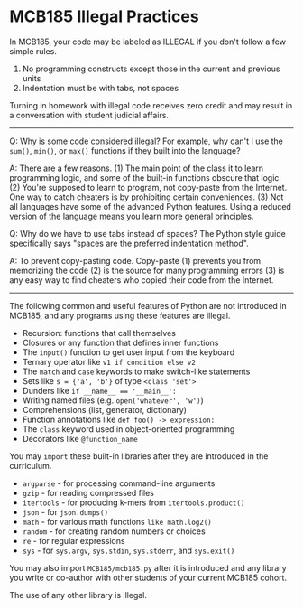 MCB185 Illegal Practices
========================

In MCB185, your code may be labeled as ILLEGAL if you don't follow a few simple
rules.

1. No programming constructs except those in the current and previous units
2. Indentation must be with tabs, not spaces

Turning in homework with illegal code receives zero credit and may result in a
conversation with student judicial affairs.

-------------------------------------------------------------------------------

Q: Why is some code considered illegal? For example, why can't I use the
`sum()`, `min()`, or `max()` functions if they built into the language?

A: There are a few reasons. (1) The main point of the class it to learn
programming logic, and some of the built-in functions obscure that logic. (2)
You're supposed to learn to program, not copy-paste from the Internet. One way
to catch cheaters is by prohibiting certain conveniences. (3) Not all languages
have some of the advanced Python features. Using a reduced version of the
language means you learn more general principles.

Q: Why do we have to use tabs instead of spaces? The Python style guide
specifically says "spaces are the preferred indentation method".

A: To prevent copy-pasting code. Copy-paste (1) prevents you from memorizing
the code (2) is the source for many programming errors (3) is any easy way to
find cheaters who copied their code from the Internet.

-------------------------------------------------------------------------------

The following common and useful features of Python are not introduced in
MCB185, and any programs using these features are illegal.

+ Recursion: functions that call themselves
+ Closures or any function that defines inner functions
+ The `input()` function to get user input from the keyboard
+ Ternary operator like `v1 if condition else v2`
+ The `match` and `case` keywords to make switch-like statements
+ Sets like `s = {'a', 'b'}` of type `<class 'set'>`
+ Dunders like `if __name__ == '__main__':`
+ Writing named files (e.g. `open('whatever', 'w')`)
+ Comprehensions (list, generator, dictionary)
+ Function annotations like `def foo() -> expression:`
+ The `class` keyword used in object-oriented programming
+ Decorators like `@function_name`

You may `import` these built-in libraries after they are introduced in the
curriculum.

+ `argparse` - for processing command-line arguments
+ `gzip` - for reading compressed files
+ `itertools` - for producing k-mers from `itertools.product()`
+ `json` - for `json.dumps()`
+ `math` - for various math functions `like math.log2()`
+ `random` - for creating random numbers or choices
+ `re` - for regular expressions
+ `sys` - for `sys.argv`, `sys.stdin`, `sys.stderr`, and `sys.exit()`

You may also import `MCB185/mcb185.py` after it is introduced and any library
you write or co-author with other students of your current MCB185 cohort.

The use of any other library is illegal.
